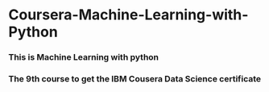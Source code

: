# Coursera-Machine-Learning-with-Python

### This is Machine Learning with python
### The 9th course to get the IBM Cousera Data Science certificate
